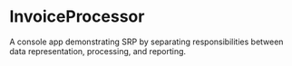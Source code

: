 # InvoiceProcessor
A console app demonstrating SRP by separating responsibilities between data representation, processing, and reporting.
